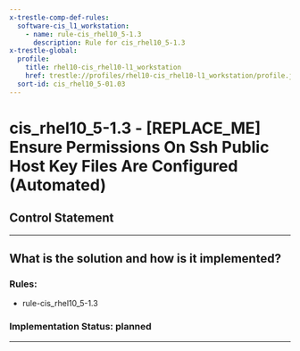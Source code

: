 ```yaml
---
x-trestle-comp-def-rules:
  software-cis_l1_workstation:
    - name: rule-cis_rhel10_5-1.3
      description: Rule for cis_rhel10_5-1.3
x-trestle-global:
  profile:
    title: rhel10-cis_rhel10-l1_workstation
    href: trestle://profiles/rhel10-cis_rhel10-l1_workstation/profile.json
  sort-id: cis_rhel10_5-01.03
---
```


# cis_rhel10_5-1.3 - \[REPLACE_ME\] Ensure Permissions On Ssh Public Host Key Files Are Configured (Automated)

## Control Statement

______________________________________________________________________

## What is the solution and how is it implemented?

<!-- For implementation status enter one of: implemented, partial, planned, alternative, not-applicable -->

<!-- Note that the list of rules under ### Rules: is read-only and changes will not be captured after assembly to JSON -->

<!-- Add control implementation description here for control: cis_rhel10_5-1.3 -->

### Rules:

  - rule-cis_rhel10_5-1.3

### Implementation Status: planned

______________________________________________________________________
